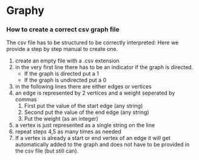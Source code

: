 # Graphy

### How to create a correct csv graph file
The csv file has to be structured to be 
correctly interpreted: Here we provide a step by step
manual to create one. 

1. create an empty file with a .csv extension
2. in the very first line there has to be an indicator
if the graph is directed. 
   - If the graph is directed put a 1
   - If the graph is undirected put a 0
3. in the following lines there are either edges or vertices
4. an edge is represented by 2 vertices and a weight seperated by commas
    1. First put the value of the start edge (any string)
    2. Second put the value of the end edge (any string)
    3. Put the weight (as an integer)
5. a vertex is just represented as a single string on the line
6. repeat steps 4,5 as many times as needed
7. If a vertex is already a start or end vertex of an edge 
it will get automatically added to the graph and does not have to be 
provided in the csv file (but still can).
   

